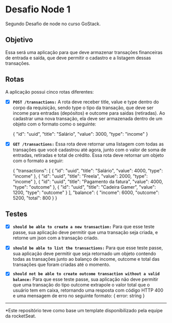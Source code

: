 # Desafio Node 1

Segundo Desafio de node no curso GoStack.

## Objetivo

Essa será uma aplicação para que deve armazenar transações financeiras de entrada e saída, que deve permitir o cadastro e a listagem dessas transações.

## Rotas

  A aplicação possui cinco rotas diferentes:

-   [x] **`POST /transactions:`** A rota deve receber title, value e type dentro do corpo da requisição, sendo type o tipo da transação, que deve ser income para entradas (depósitos) e outcome para saidas (retiradas). Ao cadastrar uma nova transação, ela deve ser armazenada dentro de um objeto com o formato como o seguinte:

  {
    "id": "uuid",
    "title": "Salário",
    "value": 3000,
    "type": "income"
  }

-   [x] **`GET /transactions:`** Essa rota deve retornar uma listagem com todas as transações que você cadastrou até agora, junto com o valor de soma de entradas, retiradas e total de crédito. Essa rota deve retornar um objeto com o formato a seguir:

  {
    "transactions": [
      {
        "id": "uuid",
        "title": "Salário",
        "value": 4000,
        "type": "income"
      },
      {
        "id": "uuid",
        "title": "Freela",
        "value": 2000,
        "type": "income"
      },
      {
        "id": "uuid",
        "title": "Pagamento da fatura",
        "value": 4000,
        "type": "outcome"
      },
      {
        "id": "uuid",
        "title": "Cadeira Gamer",
        "value": 1200,
        "type": "outcome"
      }
    ],
    "balance": {
      "income": 6000,
      "outcome": 5200,
      "total": 800
    }
  }

## Testes

-   [x] **`should be able to create a new transaction:`** Para que esse teste passe, sua aplicação deve permitir que uma transação seja criada, e retorne um json com a transação criado.

-   [x] **`should be able to list the transactions:`** Para que esse teste passe, sua aplicação deve permitir que seja retornado um objeto contendo todas as transações junto ao balanço de income, outcome e total das transações que foram criadas até o momento.

-   [x] **`should not be able to create outcome transaction without a valid balance:`** Para que esse teste passe, sua aplicação não deve permitir que uma transação do tipo outcome extrapole o valor total que o usuário tem em caixa, retornando uma resposta com código HTTP 400 e uma mensagem de erro no seguinte formato: { error: string }

---

*Este repositório teve como base um template disponibilizado pela equipe da rocketSeat.
